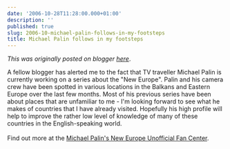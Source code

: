 ```yaml
---
date: '2006-10-28T11:28:00.000+01:00'
description: ''
published: true
slug: 2006-10-michael-palin-follows-in-my-footsteps
title: Michael Palin follows in my footsteps
---
```


*This was originally posted on blogger [here](https://blog.balkanology.com/2006/10/michael-palin-follows-in-my-footsteps.html)*.

A fellow blogger has alerted me to the fact that TV traveller Michael Palin is currently working on a series about the "New Europe". Palin and his camera crew have been spotted in various locations in the Balkans and Eastern Europe over the last few months. Most of his previous series have been about places that are unfamiliar to me - I'm looking forward to see what he makes of countries that I have already visited. Hopefully his high profile will help to improve the rather low level of knowledge of many of these countries in the English-speaking world.<br /><br />Find out more at the <a href="http://michael-palins-new-europe-fan-blog.blogspot.com/">Michael Palin's New Europe Unofficial Fan Center</a>.